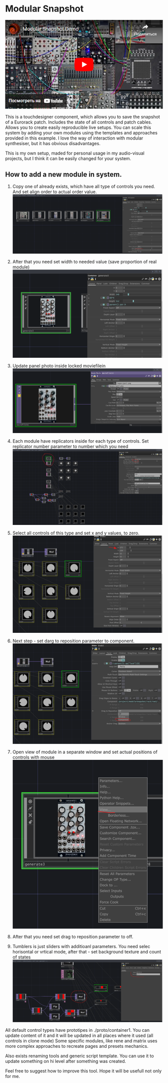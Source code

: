 # Modular Snapshot
[![Modular snapshot demo on youtube](images/cover.png)](https://www.youtube.com/watch?v=7A-n0jbRglo)

This is a touchdesigner component, which allows you to save the snapshot of a Eurorack patch. Includes the state of all controls and patch cables. Allows you to create easily reproducible live setups. You can scale this system by adding your own modules using the templates and approaches provided in this example. I love the way of interaction with modular synthesiser, but it  has obvious disadvantages. 

This is my own setup, maded for personal usage in my audio-visual projects, but I think it can be easily changed for your system. 

## How to add a new module in system.

1. Copy one of already exists, which have all type of controls you need. And set align order to actual order value.
![image](images/modules.png)

2. After that you need set width to needed value (save proportion of real module)
![image](images/stesize.png)

3. Update panel photo inside locked moviefilein
![image](images/panelimage.png)

4. Each module have replicators inside for each type of controls. Set replicator number parameter to number which you need
![image](images/replicator.png)

5. Select all controls of this type and set x and y values, to zero.
![image](images/positions.png)

6. Next step - set darg to reposition parameter to component.
![image](images/dragtoreposition.png)

8. Open view of module in a separate window and set actual positions of controls with mouse
 ![image](images/moduleview.png)
9. After that you need set drag to reposition parameter to off.

10. Tumblers is just sliders with additioanl parameters. You need selec horisontal or vrtical mode, after that - set background texture and count of states
![image](images/tumblersetup.png)

All default control types have prototipes in ./proto/container1. You can update content of it and it will be updated in all places where it used (all controls in clone mode)
Some specific modules, like rene and matrix uses more complex approaches to recreate pages and presets mechanics.

Also exists renaming tools and generic script template. You can use it to update something on hi level after something was created. 

Feel free to suggest how to improve this tool. Hope it will be usefull not only for me.
